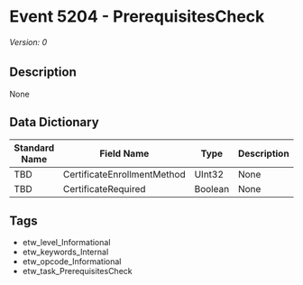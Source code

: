 # Event 5204 - PrerequisitesCheck
###### Version: 0

## Description
None

## Data Dictionary
|Standard Name|Field Name|Type|Description|Sample Value|
|---|---|---|---|---|
|TBD|CertificateEnrollmentMethod|UInt32|None|`None`|
|TBD|CertificateRequired|Boolean|None|`None`|

## Tags
* etw_level_Informational
* etw_keywords_Internal
* etw_opcode_Informational
* etw_task_PrerequisitesCheck